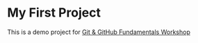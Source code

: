 # My First Project

This is a demo project for [Git & GitHub Fundamentals Workshop](https://marklodato.github.io/visual-git-guide/index-en.html?no-svg)

